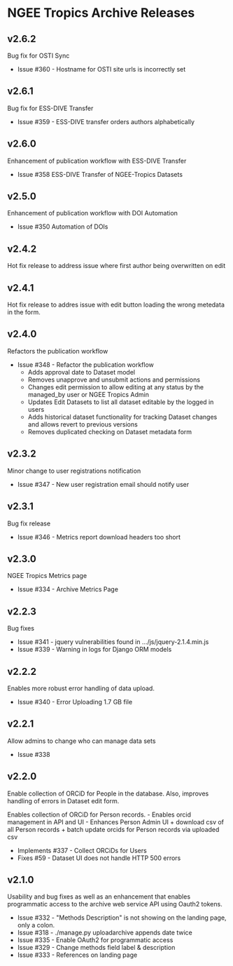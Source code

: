 # NGEE Tropics Archive Releases

## v2.6.2
Bug fix for OSTI Sync

+ Issue #360 - Hostname for OSTI site urls is incorrectly set

## v2.6.1
Bug fix for ESS-DIVE Transfer

+ Issue #359 - ESS-DIVE transfer orders authors alphabetically

## v2.6.0
Enhancement of publication workflow with ESS-DIVE Transfer

+ Issue #358 ESS-DIVE Transfer of NGEE-Tropics Datasets

## v2.5.0
Enhancement of publication workflow with DOI Automation

+ Issue #350 Automation of DOIs

## v2.4.2
Hot fix release to address issue where first author being overwritten on edit

## v2.4.1
Hot fix release to addres issue with edit button loading the wrong metedata in the form.

## v2.4.0
Refactors the publication workflow

 - Issue #348 - Refactor the publication workflow
    + Adds approval date to Dataset model
    + Removes unapprove and unsubmit actions and permissions
    + Changes edit permission to allow editing at any status
      by the managed_by user or NGEE Tropics Admin
    + Updates Edit Datasets to list all dataset editable by the logged
      in users
    + Adds historical dataset functionality for tracking Dataset changes and
      allows revert to previous versions
    + Removes duplicated checking on Dataset metadata form


## v2.3.2
Minor change to user registrations notification

  - Issue #347 - New user registration email should notify user

## v2.3.1
Bug fix release

 - Issue #346 - Metrics report download headers too short

## v2.3.0
NGEE Tropics Metrics page

 - Issue #334 - Archive Metrics Page

## v2.2.3
Bug fixes

 - Issue  #341 - jquery vulnerabilities found in …/js/jquery-2.1.4.min.js
 - Issue  #339 - Warning in logs for Django ORM models

## v2.2.2
Enables more robust error handling of data upload.

 - Issue #340 - Error Uploading 1.7 GB file

## v2.2.1
Allow admins to change who can manage data sets

 - Issue #338 


## v2.2.0
Enable collection of ORCiD for People in the database. Also,
improves handling of errors in Dataset edit form. 

Enables collection of ORCiD for Person records.
    - Enables orcid management in API and UI
    - Enhances Person Admin UI
         + download csv of all Person records
         + batch update orcids for Person records via uploaded csv


+ Implements #337 - Collect ORCiDs for Users
+ Fixes #59 - Dataset UI does not handle HTTP 500 errors

## v2.1.0
Usability and bug fixes as well as an enhancement that enables
programmatic access to the archive web service API using 
Oauth2 tokens.

+ Issue #332 - "Methods Description" is not showing on the landing page, only a colon.
+ Issue #318 - ./manage.py uploadarchive appends date twice
+ Issue #335 - Enable OAuth2 for programmatic access
+ Issue #329 - Change methods field label & description
+ Issue #333 - References on landing page
